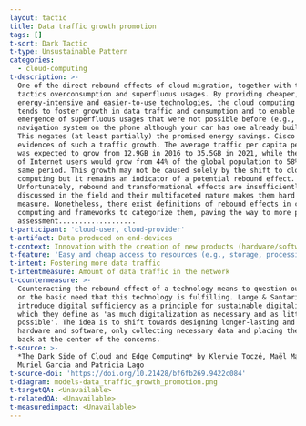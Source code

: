 ```yaml
---
layout: tactic
title: Data traffic growth promotion
tags: []
t-sort: Dark Tactic
t-type: Unsustainable Pattern
categories:
  - cloud-computing
t-description: >-
  One of the direct rebound effects of cloud migration, together with the dark
  tactics overconsumption and superfluous usages. By providing cheaper, less
  energy-intensive and easier-to-use technologies, the cloud computing paradigm
  tends to foster growth in data traffic and consumption and to enable the
  emergence of superfluous usages that were not possible before (e.g., using a
  navigation system on the phone although your car has one already built-in).
  This negates (at least partially) the promised energy savings. Cisco reveals
  evidences of such a traffic growth. The average traffic per capita per month
  was expected to grow from 12.9GB in 2016 to 35.5GB in 2021, while the number
  of Internet users would grow from 44% of the global population to 58% in the
  same period. This growth may not be caused solely by the shift to cloud
  computing but it remains an indicator of a potential rebound effect.
  Unfortunately, rebound and transformational effects are insufficiently
  discussed in the field and their multifaceted nature makes them hard to
  measure. Nonetheless, there exist definitions of rebound effects in cloud
  computing and frameworks to categorize them, paving the way to more precise
  assessment...................
t-participant: 'cloud-user, cloud-provider'
t-artifact: Data produced on end-devices
t-context: Innovation with the creation of new products (hardware/software)
t-feature: 'Easy and cheap access to resources (e.g., storage, processing)'
t-intent: Fostering more data traffic
t-intentmeasure: Amount of data traffic in the network
t-countermeasure: >-
  Counteracting the rebound effect of a technology means to question ourselves
  on the basic need that this technology is fulfilling. Lange & Santarius
  introduce digital sufficiency as a principle for sustainable digitalization,
  which they define as 'as much digitalization as necessary and as little as
  possible'. The idea is to shift towards designing longer-lasting and reparable
  hardware and software, only collecting necessary data and placing the user
  back at the center of the concerns.
t-source: >-
  *The Dark Side of Cloud and Edge Computing* by Klervie Toczé, Maël Madon,
  Muriel Garcia and Patricia Lago
t-source-doi: 'https://doi.org/10.21428/bf6fb269.9422c084'
t-diagram: models-data_traffic_growth_promotion.png
t-targetQA: <Unavailable>
t-relatedQA: <Unavailable>
t-measuredimpact: <Unavailable>
---
```


